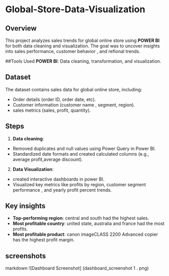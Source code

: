 # Global-Store-Data-Visualization

## Overview
This project analyzes sales trends for global online  store using **POWER BI** for both data cleaning and visualization. The goal was to uncover insights into sales performance, customer behavior , and refional trends.

##Tools Used
**POWER BI**: Data cleaning, transformation, and visualization.

## Dataset
The dataset contains sales data for global online store, including:
- Order details (order ID, order date, etc).
- Customer information (customer name , segment, region).
- sales metrics (sales, profit, quantity).

## Steps
1. **Data cleaning**:
- Removed duplicates and null values using Power Query in Power BI.
- Standardized date formats and created calculated columns (e.g., average profit,average discount).
2. **Data Visualization**:
  - created interactive dashboards in power BI.
  - Visualized key metrics like profits by region, customer segment performance , and yearly profit percent trends.

## Key insights
- **Top-performing region**: central and south had the highest sales.
- **Most profitable country**: united state, australia and france had the most profits.
- **Most profitable product**: canon imageCLASS 2200 Advanced copier has the highest profit margin.

## screenshots
markdown
![Dashboard Screenshot] (dashboard_screenshot 1 . png)

